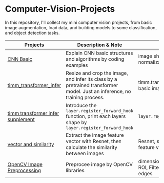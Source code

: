 # Computer-Vision-Projects

In this repository, I'll collect my mini computer vision projects, from basic image augmentation, load data, and building models to some classification, and object detection tasks.

| Projects | Description & Note | key words |
| --       |   ---          | --        |
|[CNN Basic](https://github.com/stemgene/Computer-Vision-Projects/blob/main/00_CNN_basic.ipynb) | Explain CNN basic structures and algorithms by coding examples | image shape, batch normalization, crossentropy|
|[timm_transformer_infer](https://github.com/stemgene/Computer-Vision-Projects/blob/main/01_timm_transformer_infer.ipynb) | Resize and crop the image, and infer its class by a pretrained transformer model. Just an inference, no training process. | timm.transformer, resize, basic image preprocessing| 
| [timm transformer infer supplement](https://github.com/stemgene/Computer-Vision-Projects/blob/main/01_supplement_register_forward_hook.ipynb) |Introduce the `layer.register_forward_hook` function, print each layers shape by `layer.register_forward_hook` | `layer.register_forward_hook` |
|[vector and similarity](https://github.com/stemgene/Computer-Vision-Projects/blob/main/02_imger2vec_similarity.ipynb) | Extract the image feature vector with Resnet, then calculate the similarity between images | Resnet, similarity, image feature vector |
| [OpenCV Image Preprocessing](https://github.com/stemgene/Computer-Vision-Projects/blob/main/OpenCV_ImageProcessing.ipynb) | Preprocee image by OpenCV libraries | dimension, noise cancel, ROI, Filter, Blur, extract edges | 
